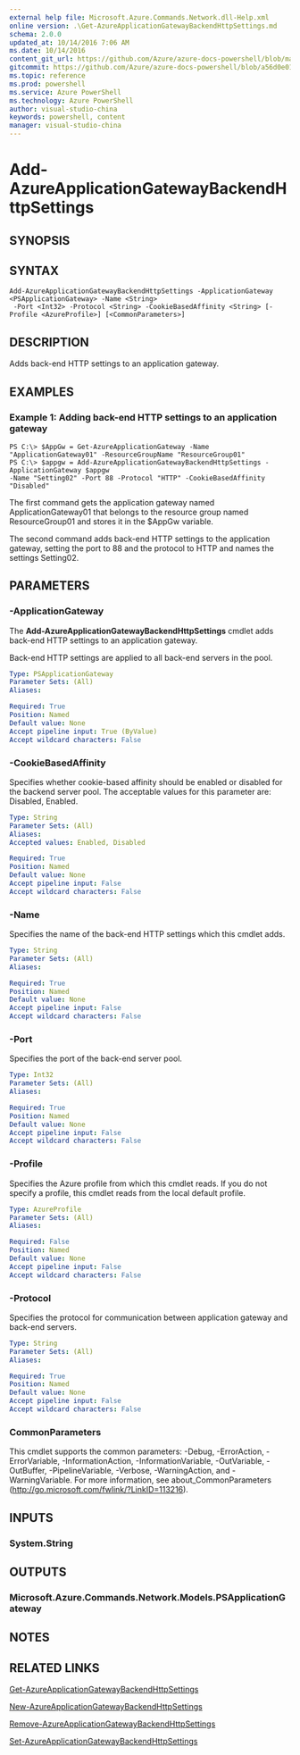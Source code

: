 ```yaml
---
external help file: Microsoft.Azure.Commands.Network.dll-Help.xml
online version: .\Get-AzureApplicationGatewayBackendHttpSettings.md
schema: 2.0.0
updated_at: 10/14/2016 7:06 AM
ms.date: 10/14/2016
content_git_url: https://github.com/Azure/azure-docs-powershell/blob/master/azureps-cmdlets-docs/ResourceManager/AzureRM.Network/v0.9.8/CmdletMDs/Add-AzureApplicationGatewayBackendHttpSettings.md
gitcommit: https://github.com/Azure/azure-docs-powershell/blob/a56d0e01e65c2c33aa2af13dd29addc94ead6e88/azureps-cmdlets-docs/ResourceManager/AzureRM.Network/v0.9.8/CmdletMDs/Add-AzureApplicationGatewayBackendHttpSettings.md
ms.topic: reference
ms.prod: powershell
ms.service: Azure PowerShell
ms.technology: Azure PowerShell
author: visual-studio-china
keywords: powershell, content
manager: visual-studio-china
---
```


# Add-AzureApplicationGatewayBackendHttpSettings

## SYNOPSIS

## SYNTAX

```
Add-AzureApplicationGatewayBackendHttpSettings -ApplicationGateway <PSApplicationGateway> -Name <String>
 -Port <Int32> -Protocol <String> -CookieBasedAffinity <String> [-Profile <AzureProfile>] [<CommonParameters>]
```

## DESCRIPTION
Adds back-end HTTP settings to an application gateway.

## EXAMPLES

### Example 1: Adding back-end HTTP settings to an application gateway
```
PS C:\> $AppGw = Get-AzureApplicationGateway -Name "ApplicationGateway01" -ResourceGroupName "ResourceGroup01"
PS C:\> $appgw = Add-AzureApplicationGatewayBackendHttpSettings -ApplicationGateway $appgw 
-Name "Setting02" -Port 88 -Protocol "HTTP" -CookieBasedAffinity "Disabled"
```

The first command gets the application gateway named ApplicationGateway01 that belongs to the resource group named ResourceGroup01 and stores it in the $AppGw variable.

The second command adds back-end HTTP settings to the application gateway, setting the port to 88 and the protocol to HTTP and names the settings Setting02.

## PARAMETERS

### -ApplicationGateway
The **Add-AzureApplicationGatewayBackendHttpSettings** cmdlet adds back-end HTTP settings to an application gateway.

Back-end HTTP settings are applied to all back-end servers in the pool.

```yaml
Type: PSApplicationGateway
Parameter Sets: (All)
Aliases: 

Required: True
Position: Named
Default value: None
Accept pipeline input: True (ByValue)
Accept wildcard characters: False
```

### -CookieBasedAffinity
Specifies whether cookie-based affinity should be enabled or disabled for the backend server pool.
The acceptable values for this parameter are: Disabled, Enabled.

```yaml
Type: String
Parameter Sets: (All)
Aliases: 
Accepted values: Enabled, Disabled

Required: True
Position: Named
Default value: None
Accept pipeline input: False
Accept wildcard characters: False
```

### -Name
Specifies the name of the back-end HTTP settings which this cmdlet adds.

```yaml
Type: String
Parameter Sets: (All)
Aliases: 

Required: True
Position: Named
Default value: None
Accept pipeline input: False
Accept wildcard characters: False
```

### -Port
Specifies the port of the back-end server pool.

```yaml
Type: Int32
Parameter Sets: (All)
Aliases: 

Required: True
Position: Named
Default value: None
Accept pipeline input: False
Accept wildcard characters: False
```

### -Profile
Specifies the Azure profile from which this cmdlet reads.
If you do not specify a profile, this cmdlet reads from the local default profile.

```yaml
Type: AzureProfile
Parameter Sets: (All)
Aliases: 

Required: False
Position: Named
Default value: None
Accept pipeline input: False
Accept wildcard characters: False
```

### -Protocol
Specifies the protocol for communication between application gateway and back-end servers.

```yaml
Type: String
Parameter Sets: (All)
Aliases: 

Required: True
Position: Named
Default value: None
Accept pipeline input: False
Accept wildcard characters: False
```

### CommonParameters
This cmdlet supports the common parameters: -Debug, -ErrorAction, -ErrorVariable, -InformationAction, -InformationVariable, -OutVariable, -OutBuffer, -PipelineVariable, -Verbose, -WarningAction, and -WarningVariable. For more information, see about_CommonParameters (http://go.microsoft.com/fwlink/?LinkID=113216).

## INPUTS

### System.String

## OUTPUTS

### Microsoft.Azure.Commands.Network.Models.PSApplicationGateway

## NOTES

## RELATED LINKS

[Get-AzureApplicationGatewayBackendHttpSettings](.\Get-AzureApplicationGatewayBackendHttpSettings.md)

[New-AzureApplicationGatewayBackendHttpSettings](.\New-AzureApplicationGatewayBackendHttpSettings.md)

[Remove-AzureApplicationGatewayBackendHttpSettings](.\Remove-AzureApplicationGatewayBackendHttpSettings.md)

[Set-AzureApplicationGatewayBackendHttpSettings](.\Set-AzureApplicationGatewayBackendHttpSettings.md)

